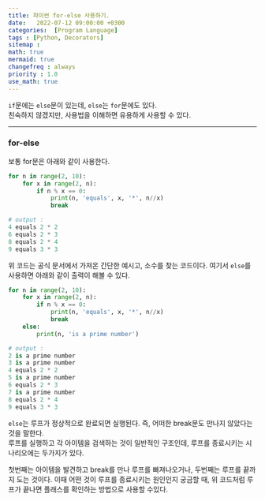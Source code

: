 ```yaml
---
title: 파이썬 for-else 사용하기.
date:   2022-07-12 09:00:00 +0300
categories:  [Program Language]
tags : [Python, Decorators]
sitemap :
math: true
mermaid: true
changefreq : always
priority : 1.0
use_math: true
---
```



`if`문에는 `else`문이 있는데, `else`는 `for`문에도 있다.  
친숙하지 않겠지만, 사용법을 이해하면 유용하게 사용할 수 있다.  

------------

### for-else

보통 for문은 아래와 같이 사용한다.   

```python
for n in range(2, 10):
    for x in range(2, n):
        if n % x == 0:
            print(n, 'equals', x, '*', n//x)
            break

# output :
4 equals 2 * 2
6 equals 2 * 3
8 equals 2 * 4
9 equals 3 * 3
```

위 코드는 공식 문서에서 가져온 간단한 예시고, 소수를 찾는 코드이다. 
여기서 `else`를 사용하면 아래와 같이 출력이 해볼 수 있다.


```python
for n in range(2, 10):
    for x in range(2, n):
        if n % x == 0:
            print(n, 'equals', x, '*', n//x)
            break
    else:
        print(n, 'is a prime number')

# output :
2 is a prime number
3 is a prime number
4 equals 2 * 2
5 is a prime number
6 equals 2 * 3
7 is a prime number
8 equals 2 * 4
9 equals 3 * 3
```

`else`는 루프가 정상적으로 완료되면 실행된다. 즉, 어떠한 break문도 만나지 않았다는 것을 말한다.  
루프를 실행하고 각 아이템을 검색하는 것이 일반적인 구조인데, 루프를 종료시키는 시나리오에는 두가지가 있다.  
 
첫번째는 아이템을 발견하고 break를 만나 루프를 빠져나오거나, 두번째는 루프를 끝까지 도는 것이다. 이때 어떤 것이 루프를 종료시키는 원인인지 궁금할 때, 위 코드처럼 루프가 끝나면 플래스를 확인하는 방법으로 사용할 수있다.  



